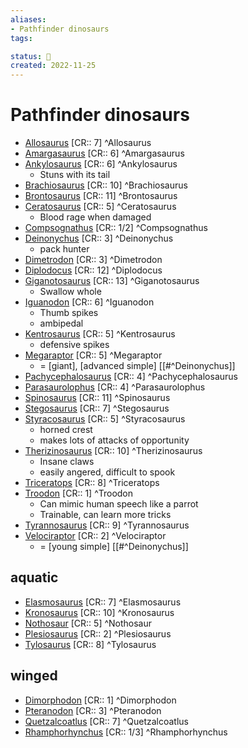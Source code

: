```yaml
---
aliases:
- Pathfinder dinosaurs
tags:

status: 🌰
created: 2022-11-25
---
```

# Pathfinder dinosaurs

- [Allosaurus](https://www.d20pfsrd.com/bestiary/monster-listings/animals/dinosaur/allosaurus/) [CR:: 7] ^Allosaurus
- [Amargasaurus](https://www.d20pfsrd.com/bestiary/monster-listings/animals/dinosaur/dinosaur-amargasaurus/) [CR:: 6] ^Amargasaurus
- [Ankylosaurus](https://www.d20pfsrd.com/bestiary/monster-listings/animals/dinosaur/ankylosaurus/) [CR:: 6] ^Ankylosaurus
	- Stuns with its tail
- [Brachiosaurus](https://www.d20pfsrd.com/bestiary/monster-listings/animals/dinosaur/brachiosaurus/) [CR:: 10] ^Brachiosaurus
- [Brontosaurus](https://www.d20pfsrd.com/bestiary/monster-listings/animals/dinosaur/brontosaurus/) [CR:: 11] ^Brontosaurus
- [Ceratosaurus](https://www.d20pfsrd.com/bestiary/monster-listings/animals/dinosaur/dinosaur-ceratosaurus/) [CR:: 5] ^Ceratosaurus
	- Blood rage when damaged
- [Compsognathus](https://www.d20pfsrd.com/bestiary/monster-listings/animals/dinosaur/compsognathus/) [CR:: 1/2] ^Compsognathus
- [Deinonychus](https://www.d20pfsrd.com/bestiary/monster-listings/animals/dinosaur/deinonychus/) [CR:: 3] ^Deinonychus
	- pack hunter
- [Dimetrodon](https://www.d20pfsrd.com/bestiary/monster-listings/animals/dinosaur/dinosaur-dimetrodon/) [CR:: 3] ^Dimetrodon
- [Diplodocus](https://www.d20pfsrd.com/bestiary/monster-listings/animals/dinosaur/dinosaur-diplodocus/) [CR:: 12] ^Diplodocus
- [Giganotosaurus](https://www.d20pfsrd.com/bestiary/monster-listings/animals/dinosaur/dinosaur-giganotosaurus/) [CR:: 13] ^Giganotosaurus
	- Swallow whole
- [Iguanodon](https://www.d20pfsrd.com/bestiary/monster-listings/animals/dinosaur/dinosaur-iguanodon/) [CR:: 6] ^Iguanodon
	- Thumb spikes
	- ambipedal
- [Kentrosaurus](https://www.d20pfsrd.com/bestiary/monster-listings/animals/dinosaur/dinosaur-kentrosaurus/) [CR:: 5] ^Kentrosaurus
	- defensive spikes
- [Megaraptor](https://www.d20pfsrd.com/bestiary/monster-listings/animals/dinosaur/megaraptor/) [CR:: 5] ^Megaraptor
	- = [giant], [advanced simple] [[#^Deinonychus]]
- [Pachycephalosaurus](https://www.d20pfsrd.com/bestiary/monster-listings/animals/dinosaur/dinosaur-pachycephalosaurus/) [CR:: 4] ^Pachycephalosaurus
- [Parasaurolophus](https://www.d20pfsrd.com/bestiary/monster-listings/animals/dinosaur/parasaurolophus/) [CR:: 4] ^Parasaurolophus
- [Spinosaurus](https://www.d20pfsrd.com/bestiary/monster-listings/animals/dinosaur/dinosaur-spinosaurus/) [CR:: 11] ^Spinosaurus
- [Stegosaurus](https://www.d20pfsrd.com/bestiary/monster-listings/animals/dinosaur/stegosaurus/) [CR:: 7] ^Stegosaurus
- [Styracosaurus](https://www.d20pfsrd.com/bestiary/monster-listings/animals/dinosaur/dinosaur-styracosaurus/) [CR:: 5] ^Styracosaurus
	- horned crest
	- makes lots of attacks of opportunity
- [Therizinosaurus](https://www.d20pfsrd.com/bestiary/monster-listings/animals/dinosaur/dinosaur-therizinosaurus/) [CR:: 10] ^Therizinosaurus
	- Insane claws
	- easily angered, difficult to spook
- [Triceratops](https://www.d20pfsrd.com/bestiary/monster-listings/animals/dinosaur/triceratops/) [CR:: 8] ^Triceratops
- [Troodon](https://www.d20pfsrd.com/bestiary/monster-listings/animals/dinosaur/dinosaur-troodon/) [CR:: 1] ^Troodon
	- Can mimic human speech like a parrot
	- Trainable, can learn more tricks
- [Tyrannosaurus](https://www.d20pfsrd.com/bestiary/monster-listings/animals/dinosaur/tyrannosaurus/) [CR:: 9] ^Tyrannosaurus
- [Velociraptor](https://www.d20pfsrd.com/bestiary/monster-listings/animals/dinosaur/velociraptor/) [CR:: 2] ^Velociraptor
	- = [young simple] [[#^Deinonychus]]

## aquatic

- [Elasmosaurus](https://www.d20pfsrd.com/bestiary/monster-listings/animals/dinosaur/elasmosaurus/) [CR:: 7] ^Elasmosaurus
- [Kronosaurus](https://www.d20pfsrd.com/bestiary/monster-listings/animals/dinosaur/kronosaurus/) [CR:: 10] ^Kronosaurus
- [Nothosaur](https://www.d20pfsrd.com/bestiary/monster-listings/animals/dinosaur/nothosaur/) [CR:: 5] ^Nothosaur
- [Plesiosaurus](https://www.d20pfsrd.com/bestiary/monster-listings/animals/dinosaur/dinosaur-plesiosaurus/) [CR:: 2] ^Plesiosaurus
- [Tylosaurus](https://www.d20pfsrd.com/bestiary/monster-listings/animals/dinosaur/tylosaurus/) [CR:: 8] ^Tylosaurus

## winged

- [Dimorphodon](https://www.d20pfsrd.com/bestiary/monster-listings/animals/pterosaur/pterosaur-dimorphodon/) [CR:: 1] ^Dimorphodon
- [Pteranodon](https://www.d20pfsrd.com/bestiary/monster-listings/animals/pterosaur/pterosaur-pteranodon/) [CR:: 3] ^Pteranodon
- [Quetzalcoatlus](https://www.d20pfsrd.com/bestiary/monster-listings/animals/pterosaur/pterosaur-quetzalcoatlus/) [CR:: 7] ^Quetzalcoatlus
- [Rhamphorhynchus](https://www.d20pfsrd.com/bestiary/monster-listings/animals/pterosaur/pterosaur-rhamphorhynchus/) [CR:: 1/3] ^Rhamphorhynchus
